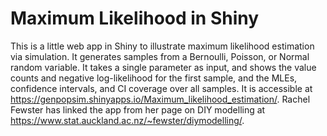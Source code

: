 Maximum Likelihood in Shiny
================

This is a little web app in Shiny to illustrate maximum likelihood
estimation via simulation. It generates samples from a Bernoulli,
Poisson, or Normal random variable. It takes a single parameter as
input, and shows the value counts and negative log-likelihood for the
first sample, and the MLEs, confidence intervals, and CI coverage over
all samples. It is accessible at
<https://genpopsim.shinyapps.io/Maximum_likelihood_estimation/>. Rachel
Fewster has linked the app from her page on DIY modelling at
<https://www.stat.auckland.ac.nz/~fewster/diymodelling/>.
